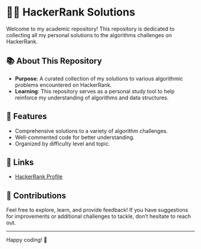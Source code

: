 # 🧑‍🎓 HackerRank Solutions

Welcome to my academic repository! This repository is dedicated to collecting all my personal solutions to the algorithms challenges on HackerRank.

## 📚 About This Repository
- **Purpose**: A curated collection of my solutions to various algorithmic problems encountered on HackerRank.
- **Learning**: This repository serves as a personal study tool to help reinforce my understanding of algorithms and data structures.

## 🚀 Features
- Comprehensive solutions to a variety of algorithm challenges.
- Well-commented code for better understanding.
- Organized by difficulty level and topic.

## 🔗 Links
- [HackerRank Profile](https://www.hackerrank.com/profile/atilliopf)

## 🤝 Contributions
Feel free to explore, learn, and provide feedback! If you have suggestions for improvements or additional challenges to tackle, don’t hesitate to reach out.

---

Happy coding! 🚀
